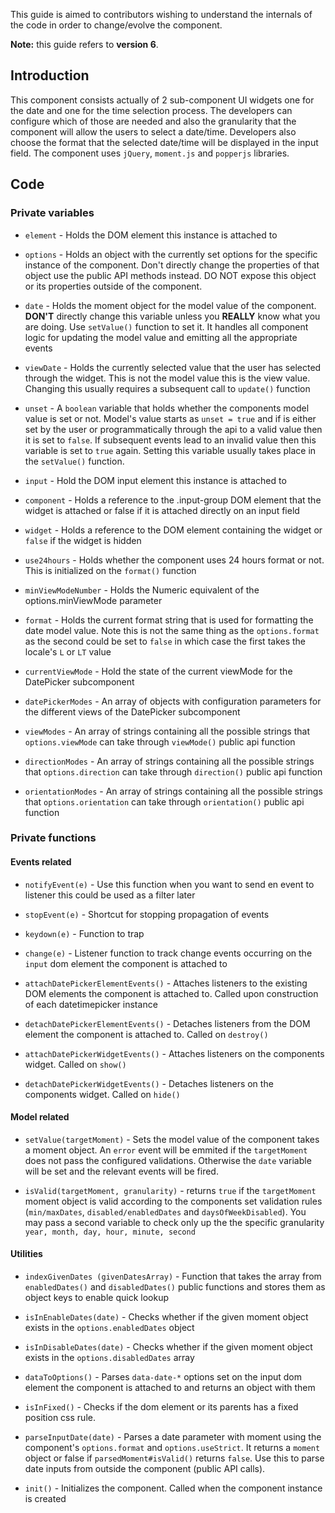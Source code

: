 This guide is aimed to contributors wishing to understand the internals of the code in order to change/evolve the component. 

**Note:** this guide refers to **version 6**.

## Introduction
This component consists actually of 2 sub-component UI widgets one for the date and one for the time selection process. The developers can configure which of those are needed and also the granularity that the component will allow the users to select a date/time. Developers also choose the format that the selected date/time will be displayed in the input field.
The component uses `jQuery`, `moment.js` and `popperjs` libraries.

## Code
### Private variables

* `element` - Holds the DOM element this instance is attached to

* `options` - Holds an object with the currently set options for the specific instance of the component. Don't directly change the properties of that object use the public API methods instead. DO NOT expose this object or its properties outside of the component.

* `date` - Holds the moment object for the model value of the component. **DON'T** directly change this variable unless you **REALLY** know what you are doing. Use `setValue()` function to set it. It handles all component logic for updating the model value and emitting all the appropriate events

* `viewDate` - Holds the currently selected value that the user has selected through the widget. This is not the model value this is the view value. Changing this usually requires a subsequent call to `update()` function

* `unset` - A `boolean` variable that holds whether the components model value is set or not. Model's value starts as `unset = true` and if is either set by the user or programmatically through the api to a valid value then it is set to `false`. If subsequent events lead to an invalid value then this variable is set to `true` again. Setting this variable usually takes place in the `setValue()` function.

* `input` - Hold the DOM input element this instance is attached to

* `component` - Holds a reference to the .input-group DOM element that the widget is attached or false if it is attached directly on an input field

* `widget` - Holds a reference to the DOM element containing the widget or `false` if the widget is hidden

* `use24hours` - Holds whether the component uses 24 hours format or not. This is initialized on the `format()` function

* `minViewModeNumber` - Holds the Numeric equivalent of the options.minViewMode parameter

* `format` - Holds the current format string that is used for formatting the date model value. Note this is not the same thing as the `options.format` as the second could be set to `false` in which case the first takes the locale's `L` or `LT` value

* `currentViewMode` - Hold the state of the current viewMode for the DatePicker subcomponent

* `datePickerModes` - An array of objects with configuration parameters for the different views of the DatePicker subcomponent

* `viewModes` - An array of strings containing all the possible strings that `options.viewMode` can take through `viewMode()` public api function

* `directionModes` - An array of strings containing all the possible strings that `options.direction` can take through `direction()` public api function

* `orientationModes` - An array of strings containing all the possible strings that `options.orientation` can take through `orientation()` public api function

### Private functions


#### Events related

* `notifyEvent(e)` - Use this function when you want to send en event to listener this could be used as a filter later

* `stopEvent(e)` - Shortcut for stopping propagation of events

* `keydown(e)` - Function to trap 

* `change(e)` - Listener function to track change events occurring on the `input` dom element the component is attached to

* `attachDatePickerElementEvents()` - Attaches listeners to the existing DOM elements the component is attached to. Called upon construction of each datetimepicker instance

* `detachDatePickerElementEvents()` - Detaches listeners from the DOM element the component is attached to. Called on `destroy()`

* `attachDatePickerWidgetEvents()` - Attaches listeners on the components widget. Called on `show()`

* `detachDatePickerWidgetEvents()` - Detaches listeners on the components widget. Called on `hide()`

#### Model related

* `setValue(targetMoment)` - Sets the model value of the component takes a moment object. An `error` event will be emmited if the `targetMoment` does not pass the configured validations. Otherwise the `date` variable will be set and the relevant events will be fired.

* `isValid(targetMoment, granularity)` - returns `true` if the `targetMoment` moment object is valid according to the components set validation rules (`min/maxDates`, `disabled/enabledDates` and `daysOfWeekDisabled`). You may pass a second variable to check only up the the specific granularity `year, month, day, hour, minute, second`

#### Utilities

* `indexGivenDates (givenDatesArray)` - Function that takes the array from `enabledDates()` and `disabledDates()` public functions and stores them as object keys to enable quick lookup

* `isInEnableDates(date)` - Checks whether if the given moment object exists in the `options.enabledDates` object

* `isInDisableDates(date)` - Checks whether if the given moment object exists in the `options.disabledDates` array

* `dataToOptions()` - Parses `data-date-*` options set on the input dom element the component is attached to and returns an object with them

* `isInFixed()` - Checks if the dom element or its parents has a fixed position css rule.

* `parseInputDate(date)` - Parses a date parameter with moment using the component's `options.format` and `options.useStrict`. It returns a `moment` object or false if `parsedMoment#isValid()` returns `false`. Use this to parse date inputs from outside the component (public API calls).

* `init()` - Initializes the component. Called when the component instance is created
